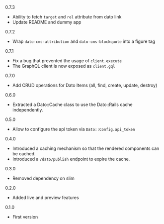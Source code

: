 0.7.3

* Ability to fetch `target` and `rel` attribute from dato link
* Update README and dummy app

0.7.2

* Wrap `dato-cms-attribution` and `dato-cms-blockquote` into a figure tag

0.7.1

* Fix a bug that prevented the usage of `client.execute`
* The GraphQL client is now exposed as `client.gql`

0.7.0

* Add CRUD operations for Dato Items (all, find, create, update, destroy)

0.6.0

* Extracted a Dato::Cache class to use the Dato::Rails cache independently.

0.5.0

* Allow to configure the api token via `Dato::Config.api_token`

0.4.0

* Introduced a caching mechanism so that the rendered components can be cached.
* Introduced a `/dato/publish` endpoint to expire the cache.

0.3.0

* Removed dependency on slim

0.2.0

* Added live and preview features

0.1.0

* First version
